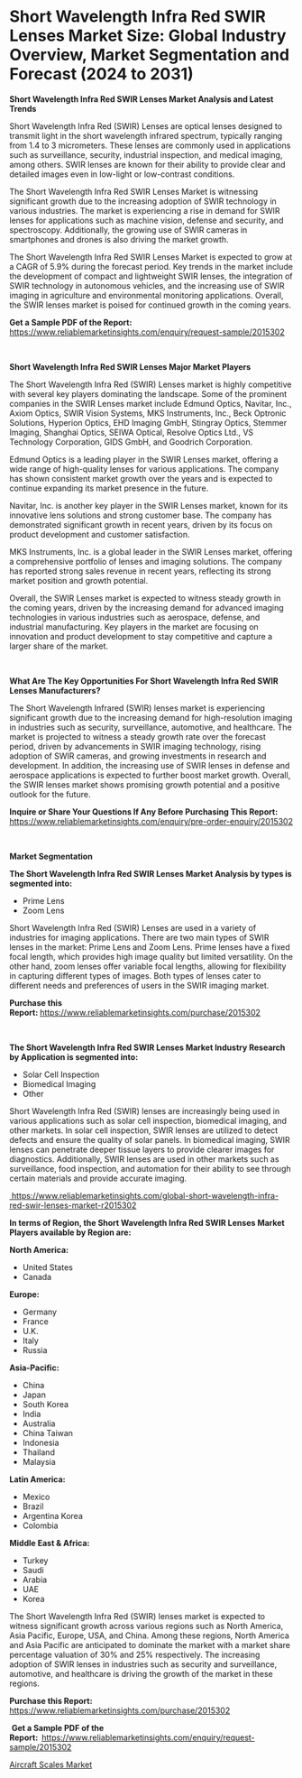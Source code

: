 <p><h1>Short Wavelength Infra Red SWIR Lenses Market Size: Global Industry Overview, Market Segmentation and Forecast (2024 to 2031)</h1></p><p><strong>Short Wavelength Infra Red SWIR Lenses Market Analysis and Latest Trends</strong></p>
<p><p>Short Wavelength Infra Red (SWIR) Lenses are optical lenses designed to transmit light in the short wavelength infrared spectrum, typically ranging from 1.4 to 3 micrometers. These lenses are commonly used in applications such as surveillance, security, industrial inspection, and medical imaging, among others. SWIR lenses are known for their ability to provide clear and detailed images even in low-light or low-contrast conditions.</p><p>The Short Wavelength Infra Red SWIR Lenses Market is witnessing significant growth due to the increasing adoption of SWIR technology in various industries. The market is experiencing a rise in demand for SWIR lenses for applications such as machine vision, defense and security, and spectroscopy. Additionally, the growing use of SWIR cameras in smartphones and drones is also driving the market growth.</p><p>The Short Wavelength Infra Red SWIR Lenses Market is expected to grow at a CAGR of 5.9% during the forecast period. Key trends in the market include the development of compact and lightweight SWIR lenses, the integration of SWIR technology in autonomous vehicles, and the increasing use of SWIR imaging in agriculture and environmental monitoring applications. Overall, the SWIR lenses market is poised for continued growth in the coming years.</p></p>
<p><strong>Get a Sample PDF of the Report:&nbsp;</strong> <a href="https://www.reliablemarketinsights.com/enquiry/request-sample/2015302">https://www.reliablemarketinsights.com/enquiry/request-sample/2015302</a></p>
<p>&nbsp;</p>
<p><strong>Short Wavelength Infra Red SWIR Lenses Major Market Players</strong></p>
<p><p>The Short Wavelength Infra Red (SWIR) Lenses market is highly competitive with several key players dominating the landscape. Some of the prominent companies in the SWIR Lenses market include Edmund Optics, Navitar, Inc., Axiom Optics, SWIR Vision Systems, MKS Instruments, Inc., Beck Optronic Solutions, Hyperion Optics, EHD Imaging GmbH, Stingray Optics, Stemmer Imaging, Shanghai Optics, SEIWA Optical, Resolve Optics Ltd., VS Technology Corporation, GIDS GmbH, and Goodrich Corporation.</p><p>Edmund Optics is a leading player in the SWIR Lenses market, offering a wide range of high-quality lenses for various applications. The company has shown consistent market growth over the years and is expected to continue expanding its market presence in the future.</p><p>Navitar, Inc. is another key player in the SWIR Lenses market, known for its innovative lens solutions and strong customer base. The company has demonstrated significant growth in recent years, driven by its focus on product development and customer satisfaction.</p><p>MKS Instruments, Inc. is a global leader in the SWIR Lenses market, offering a comprehensive portfolio of lenses and imaging solutions. The company has reported strong sales revenue in recent years, reflecting its strong market position and growth potential.</p><p>Overall, the SWIR Lenses market is expected to witness steady growth in the coming years, driven by the increasing demand for advanced imaging technologies in various industries such as aerospace, defense, and industrial manufacturing. Key players in the market are focusing on innovation and product development to stay competitive and capture a larger share of the market.</p></p>
<p>&nbsp;</p>
<p><strong>What Are The Key Opportunities For Short Wavelength Infra Red SWIR Lenses Manufacturers?</strong></p>
<p><p>The Short Wavelength Infrared (SWIR) lenses market is experiencing significant growth due to the increasing demand for high-resolution imaging in industries such as security, surveillance, automotive, and healthcare. The market is projected to witness a steady growth rate over the forecast period, driven by advancements in SWIR imaging technology, rising adoption of SWIR cameras, and growing investments in research and development. In addition, the increasing use of SWIR lenses in defense and aerospace applications is expected to further boost market growth. Overall, the SWIR lenses market shows promising growth potential and a positive outlook for the future.</p></p>
<p><strong>Inquire or Share Your Questions If Any Before Purchasing This Report:</strong> <a href="https://www.reliablemarketinsights.com/enquiry/pre-order-enquiry/2015302">https://www.reliablemarketinsights.com/enquiry/pre-order-enquiry/2015302</a></p>
<p>&nbsp;</p>
<p><strong>Market Segmentation</strong></p>
<p><strong>The Short Wavelength Infra Red SWIR Lenses Market Analysis by types is segmented into:</strong></p>
<p><ul><li>Prime Lens</li><li>Zoom Lens</li></ul></p>
<p><p>Short Wavelength Infra Red (SWIR) Lenses are used in a variety of industries for imaging applications. There are two main types of SWIR lenses in the market: Prime Lens and Zoom Lens. Prime lenses have a fixed focal length, which provides high image quality but limited versatility. On the other hand, zoom lenses offer variable focal lengths, allowing for flexibility in capturing different types of images. Both types of lenses cater to different needs and preferences of users in the SWIR imaging market.</p></p>
<p><strong>Purchase this Report:&nbsp;</strong><a href="https://www.reliablemarketinsights.com/purchase/2015302">https://www.reliablemarketinsights.com/purchase/2015302</a></p>
<p>&nbsp;</p>
<p><strong>The Short Wavelength Infra Red SWIR Lenses Market Industry Research by Application is segmented into:</strong></p>
<p><ul><li>Solar Cell Inspection</li><li>Biomedical Imaging</li><li>Other</li></ul></p>
<p><p>Short Wavelength Infra Red (SWIR) lenses are increasingly being used in various applications such as solar cell inspection, biomedical imaging, and other markets. In solar cell inspection, SWIR lenses are utilized to detect defects and ensure the quality of solar panels. In biomedical imaging, SWIR lenses can penetrate deeper tissue layers to provide clearer images for diagnostics. Additionally, SWIR lenses are used in other markets such as surveillance, food inspection, and automation for their ability to see through certain materials and provide accurate imaging.</p></p>
<p><a href="https://www.reliablemarketinsights.com/global-short-wavelength-infra-red-swir-lenses-market-r2015302">&nbsp;https://www.reliablemarketinsights.com/global-short-wavelength-infra-red-swir-lenses-market-r2015302</a></p>
<p><strong>In terms of Region, the Short Wavelength Infra Red SWIR Lenses Market Players available by Region are:</strong></p>
<p>
    <p> <strong> North America: </strong>
        <ul>
            <li>United States</li>
            <li>Canada</li>
        </ul>
        </p> 
    <p> <strong> Europe: </strong>
        <ul>
            <li>Germany</li>
            <li>France</li>
            <li>U.K.</li>
            <li>Italy</li>
            <li>Russia</li>
        </ul>
        </p> 
    <p> <strong> Asia-Pacific: </strong>
        <ul>
            <li>China</li>
            <li>Japan</li>
            <li>South Korea</li>
            <li>India</li>
            <li>Australia</li>
            <li>China Taiwan</li>
            <li>Indonesia</li>
            <li>Thailand</li>
            <li>Malaysia</li>
        </ul>
        </p> 
    <p> <strong> Latin America: </strong>
        <ul>
            <li>Mexico</li>
            <li>Brazil</li>
            <li>Argentina Korea</li>
            <li>Colombia</li>
        </ul>
        </p> 
    <p> <strong> Middle East & Africa: </strong>
        <ul>
            <li>Turkey</li>
            <li>Saudi</li>
            <li>Arabia</li>
            <li>UAE</li>
            <li>Korea</li>
        </ul>
    </p>
    </p>
<p><p>The Short Wavelength Infra Red (SWIR) lenses market is expected to witness significant growth across various regions such as North America, Asia Pacific, Europe, USA, and China. Among these regions, North America and Asia Pacific are anticipated to dominate the market with a market share percentage valuation of 30% and 25% respectively. The increasing adoption of SWIR lenses in industries such as security and surveillance, automotive, and healthcare is driving the growth of the market in these regions.</p></p>
<p><strong>Purchase this Report: </strong><a href="https://www.reliablemarketinsights.com/purchase/2015302">https://www.reliablemarketinsights.com/purchase/2015302</a></p>
<p>&nbsp;<strong>Get a Sample PDF of the Report:&nbsp;&nbsp;</strong><a href="https://www.reliablemarketinsights.com/enquiry/request-sample/2015302">https://www.reliablemarketinsights.com/enquiry/request-sample/2015302</a></p>
<p><strong></strong></p>
<p><p><a href="https://github.com/eliyamanson4561/Market-Research-Report-List-1/blob/main/aircraft-scales-market.md">Aircraft Scales Market</a></p></p>